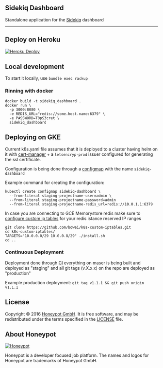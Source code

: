 Sidekiq Dashboard
---

Standalone application for the [Sidekiq][2] dashboard

---


## Deploy on Heroku

[![Heroku Deploy](https://www.herokucdn.com/deploy/button.svg)](https://heroku.com/deploy?template=https://github.com/honeypotio/sidekiq_dashboard)

Local development
-----------------
To start it locally, use `bundle exec rackup`

### Rinning with docker

```
docker build -t sidekiq_dashboard .
docker run \
  -p 3000:8080 \
  -e REDIS_URL="redis://some.host.name:6379" \
  -e PASSWORD=T0pS3cret \
  sidekiq_dashboard
```

Deploying on GKE
----------------
Current k8s.yaml file assumes that it is
deployed to a cluster having helm on it with
[cert-manager][] + a `letsencryp-prod` issuer
configured for generating the ssl certificate.

Configuration is being done through a [configmap][]
with the name `sidekiq-dashboard`

Example command for creating the configuration:
```
kubectl create configmap sidekiq-dashboard \
  --from-literal staging-projectname-user=admin \
  --from-literal staging-projectname-password=admin
  --from-literal staging-projectname-redis_url=redis://10.0.1.1:6379
```

In case you are connecting to GCE Memorystore redis make sure
to [configure custom ip tables][3] for your redis istance reserved IP ranges

```
git clone https://github.com/bowei/k8s-custom-iptables.git
cd k8s-custom-iptables/
TARGETS="10.0.0.0/29 10.0.0.8/29" ./install.sh
cd ..
```

### Continuous Deployment

Deployment done through [CI](/.circleci/config.yml) everything on
maser is being built and deployed as "staging"
and all git tags (v.X.x.x) on the repo are deployed as "production"

Example production deployment: `git tag v1.1.1 && git push origin v1.1.1`



License
-------

Copyright © 2016 [Honeypot GmbH][1]. It is free software, and may be
redistributed under the terms specified in the [LICENSE](/LICENSE) file.

About Honeypot
--------------

[![Honeypot](https://www.honeypot.io/logo.png)][1]

Honeypot is a developer focused job platform.
The names and logos for Honeypot are trademarks of Honeypot GmbH.

[1]: https://www.honeypot.io?utm_source=github
[2]: http://sidekiq.org
[3]: https://cloud.google.com/memorystore/docs/redis/connect-redis-instance-gke
[cert-manager]: https://cert-manager.readthedocs.io/en/latest/
[configmap]: https://cloud.google.com/kubernetes-engine/docs/concepts/configmap
